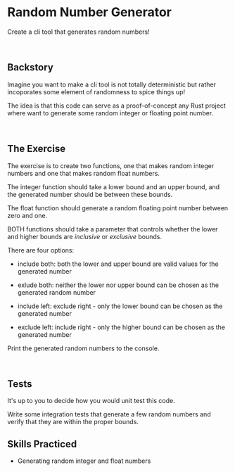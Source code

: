 # Random Number Generator
Create a cli tool that generates random numbers!

<br/>

## Backstory
Imagine you want to make a cli tool is not totally deterministic but rather incoporates some element of randomness to spice things up!

The idea is that this code can serve as a proof-of-concept any Rust project where want to generate some random integer or floating point number.

<br/>

## The Exercise
The exercise is to create two functions, one that makes random integer numbers and one that makes random float numbers.

The integer function should take a lower bound and an upper bound, and the generated number should be between these bounds. 

The float function should generate a random floating point number between zero and one.

BOTH functions should take a parameter that controls whether the lower and higher bounds are _inclusive_ or _exclusive_ bounds.

There are four options:

- include both: both the lower and upper bound are valid values for the generated number

- exlude both: neither the lower nor upper bound can be chosen as the generated random number

- include left: exclude right - only the lower bound can be chosen as the generated number

- exclude left: include right - only the higher bound can be chosen as the generated number

Print the generated random numbers to the console.

<br/>

## Tests
It's up to you to decide how you would unit test this code.

Write some integration tests that generate a few random numbers and verify that they are within the proper bounds.
<br/>

## Skills Practiced

- Generating random integer and float numbers

<br/>
